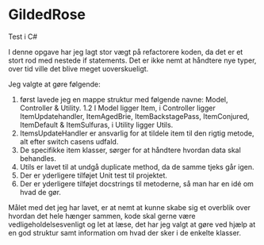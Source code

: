 # GildedRose
 Test i C#

I denne opgave har jeg lagt stor vægt på refactorere koden, da det er et stort rod med nestede if statements.
Det er ikke nemt at håndtere nye typer, over tid ville det blive  meget uoverskueligt.

Jeg valgte at gøre følgende:

 1. først lavede jeg en mappe struktur med følgende navne: Model, Controller & Utility.
    1.2 I Model ligger Item, i Controller ligger ItemUpdatehandler, ItemAgedBrie, ItemBackstagePass, ItemConjured, ItemDefault & ItemSulfuras,
    i Utility ligger Utils.
 2. ItemsUpdateHandler er ansvarlig for at tildele item til den rigtig metode, alt efter switch casens udfald.
 3. De specifikke item klasser, sørger for at håndtere hvordan data skal behandles.
 4. Utils er lavet til at undgå duplicate method, da de samme tjeks går igen.
 5. Der er yderligere tilføjet Unit test til projektet.
 6. Der er yderligere tilføjet docstrings til metoderne, så man har en idé om hvad de gør.
 
Målet med det jeg har lavet, er at nemt at kunne skabe sig et overblik over hvordan det hele hænger sammen, kode skal gerne være vedligeholdelsesvenligt og let at læse, det har jeg valgt at gøre ved hjælp at en god struktur samt information om hvad der sker i de enkelte klasser.
